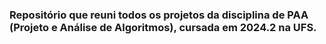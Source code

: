 ### Repositório que reuni todos os projetos da disciplina de PAA (Projeto e Análise de Algoritmos), cursada em 2024.2 na UFS.
